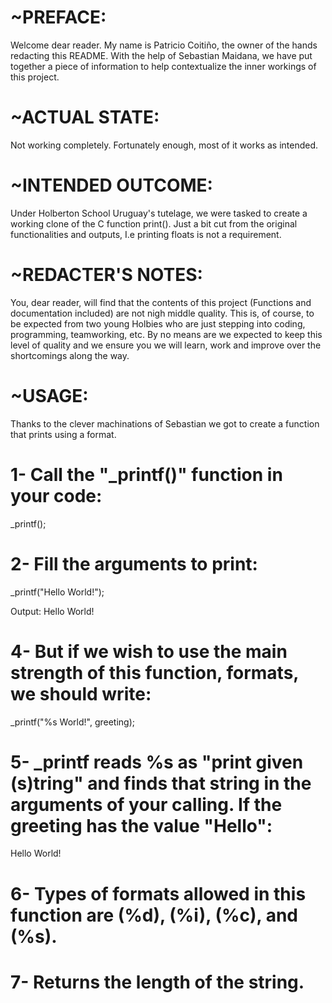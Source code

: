 # ~PREFACE:
Welcome dear reader. My name is Patricio Coitiño, the owner of the hands redacting this README. 
With the help of Sebastian Maidana, we have put together
a piece of information to help contextualize the inner workings of this project.

# ~ACTUAL STATE:
Not working completely. Fortunately enough, most of it works as intended.

# ~INTENDED OUTCOME:
Under Holberton School Uruguay's tutelage, we were tasked to create a working clone of the C function print().
Just a bit cut from the original functionalities and outputs, I.e printing floats is not a requirement.

# ~REDACTER'S NOTES:
You, dear reader, will find that the contents of this project (Functions and documentation included) are not nigh middle quality. 
This is, of course, to be expected from two young Holbies who are just stepping into coding, programming,
teamworking, etc. By no means are we expected to keep this level of quality and we ensure you we will 
learn, work and improve over the shortcomings along the way.

# ~USAGE:
Thanks to the clever machinations of Sebastian we got to create a function that prints using a format.

# 1- Call the "_printf()" function in your code:
_printf();

# 2- Fill the arguments to print:
_printf("Hello World!");

Output:
Hello World!

# 4- But if we wish to use the main strength of this function, formats, we should write:
_printf("%s World!", greeting);

# 5- _printf reads %s as "print given (s)tring" and finds that string in the arguments of your calling. If the greeting has the value "Hello":
Hello World!

# 6- Types of formats allowed in this function are (%d), (%i), (%c), and (%s).

# 7- Returns the length of the string.
